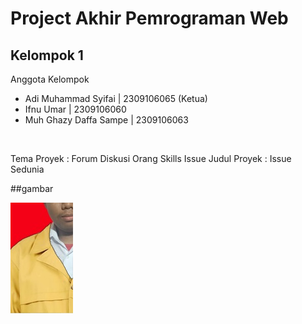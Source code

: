# Project Akhir Pemrograman Web

## Kelompok 1

Anggota Kelompok

- Adi Muhammad Syifai | 2309106065 (Ketua)
- Ifnu Umar | 2309106060
- Muh Ghazy Daffa Sampe | 2309106063

<br/>

Tema Proyek : Forum Diskusi Orang Skills Issue
Judul Proyek : Issue Sedunia

##gambar 


![Gambar1](https://github.com/EXOGAMER007/issue-sedunia/blob/c7a1e6ae477adb0caa7f101a419894295544eef5/img/readme/Foto%20Diri%20(2).jpg)
